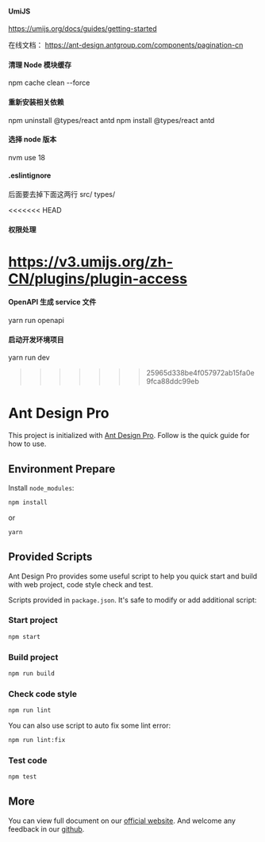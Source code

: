 #### UmiJS

https://umijs.org/docs/guides/getting-started

在线文档： https://ant-design.antgroup.com/components/pagination-cn

#### 清理 Node 模块缓存

npm cache clean --force

#### 重新安装相关依赖

npm uninstall @types/react antd npm install @types/react antd

#### 选择 node 版本

nvm use 18

#### .eslintignore

后面要去掉下面这两行 src/ types/

<<<<<<< HEAD

#### 权限处理

# https://v3.umijs.org/zh-CN/plugins/plugin-access

#### OpenAPI 生成 service 文件

yarn run openapi

#### 启动开发环境项目

yarn run dev

> > > > > > > 25965d338be4f057972ab15fa0e9fca88ddc99eb

# Ant Design Pro

This project is initialized with [Ant Design Pro](https://pro.ant.design). Follow is the quick guide for how to use.

## Environment Prepare

Install `node_modules`:

```bash
npm install
```

or

```bash
yarn
```

## Provided Scripts

Ant Design Pro provides some useful script to help you quick start and build with web project, code style check and test.

Scripts provided in `package.json`. It's safe to modify or add additional script:

### Start project

```bash
npm start
```

### Build project

```bash
npm run build
```

### Check code style

```bash
npm run lint
```

You can also use script to auto fix some lint error:

```bash
npm run lint:fix
```

### Test code

```bash
npm test
```

## More

You can view full document on our [official website](https://pro.ant.design). And welcome any feedback in our [github](https://github.com/ant-design/ant-design-pro).

